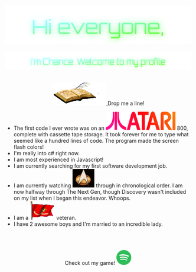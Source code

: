 <!-- "Hero" Header -->
<div align="center">
  <img src="https://github.com/255AM/255AM/blob/main/images/Hi%20everyone%2C.svg" style="max-width: 100%;" alt="Hi Everyone" />
  <br />
  <br />
  <img height="50" alt="Im Chance. Welcome to my profile" src="https://github.com/255AM/255AM/blob/main/images/I'm%20Chance.%20Welcome%20to%20my%20profile.svg" />
  <br />
  <br />

</div>



<p align="center">
  <a href="https://gist.github.com/255AM/a186f47ddfac9d5fd687f6ea6d1a250e">
    <img src="https://github.com/255AM/255AM/blob/main/images/guestbook.gif" alt="Click here to sign my guestbook!">
    
  </a>
  Drop me a line!
</p>
<p align="center">
 <ul>
    <li>The first code I ever wrote was on an <img height="50" src="https://github.com/255AM/255AM/blob/main/images/mv_ataricol.gif" alt="Atari"> 800, complete with cassette tape storage. It took forever for me to type what seemed like a hundred lines of code. The program made the screen flash colors!</li>
    <li>I'm really into c# right now.</li>
    <li>I am most experienced in Javascript!</li>
    <li>I am currently searching for my first software development job.</li>
    <li>I am currently watching <img height="50" src="https://github.com/255AM/255AM/blob/main/images/startrek.gif" alt="Startrek"> through in chronological order. I am now halfway through The Next Gen, though Discovery wasn't included on my list when I began this endeavor. Whoops.</li>
    <li>I am a <img height="50" src="https://github.com/255AM/255AM/blob/main/images/usmcflagmoving.gif" alt="USMC"> veteran.</li>
    <li>I have 2 awesome boys and I'm married to an incredible lady.</li>
</ul>    
</p>

<br>
<br>
<p align="center">
Check out my game!
  <a href="https://github.com/255AM/sonicspot">
  <img height='40' src="https://github.com/255AM/255AM/blob/main/images/spotify.png" >
    
    
  </a>
</p>


</div> 
